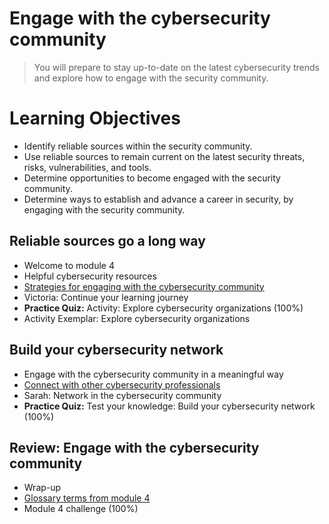 # Engage with the cybersecurity community
> You will prepare to stay up-to-date on the latest cybersecurity trends and explore how to engage with the security community.
# Learning Objectives
- Identify reliable sources within the security community.
- Use reliable sources to remain current on the latest security threats, risks, vulnerabilities, and tools.
- Determine opportunities to become engaged with the security community.
- Determine ways to establish and advance a career in security, by engaging with the security community.
## Reliable sources go a long way
- Welcome to module 4
- Helpful cybersecurity resources
- [Strategies for engaging with the cybersecurity community](https://github.com/KailaniBailey/Google-Cybersecurity-Professional-Certificate/tree/main/Course%208:%20Put%20It%20to%20Work:%20Prepare%20for%20Cybersecurity%20Jobs/Engage%20with%20the%20cybersecurity%20community/Strategies%20for%20engaging%20with%20the%20cybersecurity%20community)
- Victoria: Continue your learning journey
- **Practice Quiz:** Activity: Explore cybersecurity organizations (100%)
- Activity Exemplar: Explore cybersecurity organizations
## Build your cybersecurity network
- Engage with the cybersecurity community in a meaningful way
- [Connect with other cybersecurity professionals](https://github.com/KailaniBailey/Google-Cybersecurity-Professional-Certificate/tree/main/Course%208:%20Put%20It%20to%20Work:%20Prepare%20for%20Cybersecurity%20Jobs/Engage%20with%20the%20cybersecurity%20community/Connect%20with%20other%20cybersecurity%20professionals)
- Sarah: Network in the cybersecurity community
- **Practice Quiz:** Test your knowledge: Build your cybersecurity network (100%)
## Review: Engage with the cybersecurity community
- Wrap-up
- [Glossary terms from module 4](https://github.com/KailaniBailey/Google-Cybersecurity-Professional-Certificate/tree/main/Course%208:%20Put%20It%20to%20Work:%20Prepare%20for%20Cybersecurity%20Jobs/Engage%20with%20the%20cybersecurity%20community/Glossary%20terms%20from%20module%204)
- Module 4 challenge (100%)
